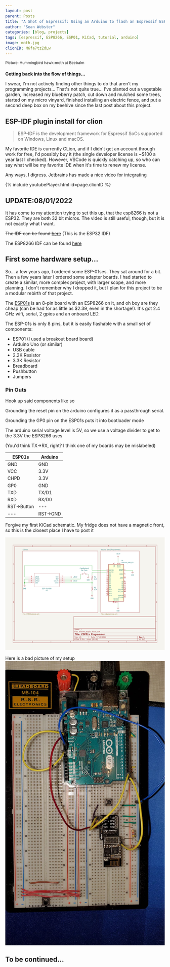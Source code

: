 ```yaml
---
layout: post
parent: Posts
title: "A Shot of Espressif: Using an Arduino to flash an Espressif ESP01s"
author: "Sean Webster"
categories: [blog, projects]
tags: [espressif, ESP8266, ESP01, KiCad, tutorial, arduino]
image: moth.jpg
clionID: M6fa7tzZdLw
---
```

<sup>Picture: Hummingbird hawk-moth at Beebalm</sup>

**Getting back into the flow of things...**

I swear, I'm not actively finding other things to do that aren't my programming projects... That's not quite true...
I've planted out a vegetable garden, increased my blueberry patch, cut down and mulched some trees, started on my micro vinyard, 
finished installing an electric fence, and put a second deep box on my beehive since the last post about this project.
## ESP-IDF plugin install for clion

>ESP-IDF is the development framework for Espressif SoCs supported on Windows, Linux and macOS.

My favorite IDE is currently CLion, and if I didn't get an account through work for free, I'd possibly buy it
(the single developer license is ~$100 a year last I checked). However, VSCode is quickly catching up, so who can say
what will be my favorite IDE when it's time to renew my license.

Any ways, I digress. Jetbrains has made a nice video for integrating

{% include youtubePlayer.html id=page.clionID %}

## UPDATE:08/01/2022
It has come to my attention trying to set this up, that the esp8266 is not a ESP32. They are both 32 bit micros.
The video is still useful, though, but it is not exactly what I want.

~~The IDF can be found [here](https://github.com/espressif/esp-idf)~~ (This is the ESP32 IDF)

The ESP8266 IDF can be found [here](https://github.com/espressif/ESP8266_RTOS_SDK)

## First some hardware setup...
So... a few years ago, I ordered some ESP-01ses. They sat around for a bit. Then a few years later I ordered some 
adapter boards. I had started to create a similar, more complex project, with larger scope, and more planning. 
I don't remember why I dropped it, but I plan for this project to be a modular rebirth of that project.

The [ESP01s](https://www.microchip.ua/wireless/esp01.pdf) is an 8-pin board with an ESP8266 on it, and oh boy are they cheap 
(can be had for as little as $2.39, even in the shortage!). It's got 2.4 GHz wifi, serial, 2 gpios and an onboard LED.

The ESP-01s is only 8 pins, but it is easily flashable with a small set of components:
* ESP01 (I used a breakout board board)
* Arduino Uno (or similar)
* USB cable
* 2.2K Resistor
* 3.3K Resistor
* Breadboard
* Pushbutton
* Jumpers



### Pin Outs
Hook up said components like so

Grounding the reset pin on the arduino configures it as a passthrough serial.

Grounding the GP0 pin on the ESP01s puts it into bootloader mode

The arduino serial voltage level is 5V, so we use a voltage divider to get to the 3.3V the ESP8266 uses

(You'd think TX->RX, right? I think one of my boards may be mislabeled)

| ESP01s      | Arduino  |
|-------------|----------|
| GND         | GND      |
| VCC         | 3.3V     |
| CHPD        | 3.3V     |
| GP0         | GND      |
| TXD         | TX/D1    |
| RXD         | RX/D0    |
| RST->Button | ---      |
| ---         | RST->GND |





Forgive my first KiCad schematic. My fridge does not have a magnetic front, so this is the closest place I have to post it

![ESP01 Arduino programmer](/../assets/img/KiCad/schematics/arduino_esp01.svg)

Here is a bad picture of my setup
![ESP01 Arduino programmer](/../assets/img/KiCad/schematics/ESP01_ardruino.jpg)


## To be continued...